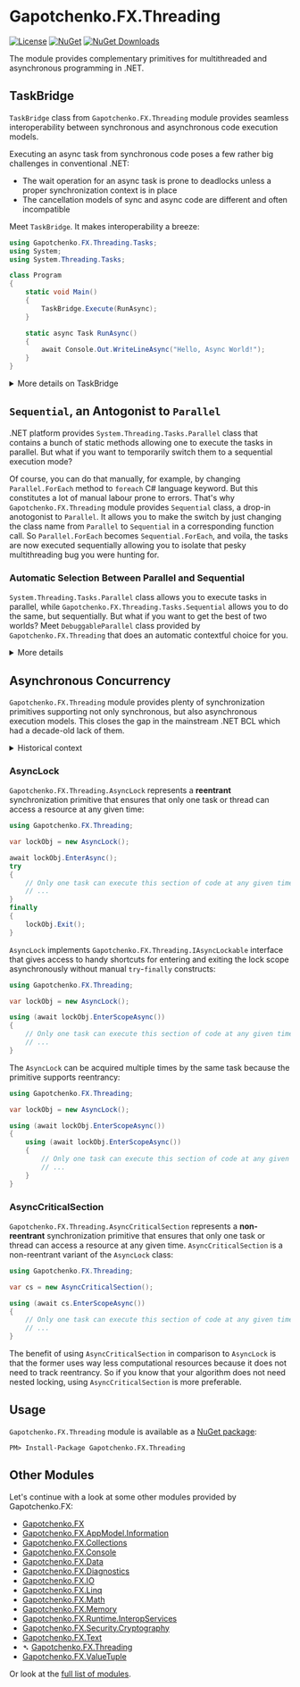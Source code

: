 ﻿# Gapotchenko.FX.Threading

[![License](https://img.shields.io/badge/license-MIT-green.svg)](../../../../../LICENSE)
[![NuGet](https://img.shields.io/nuget/v/Gapotchenko.FX.Threading.svg)](https://www.nuget.org/packages/Gapotchenko.FX.Threading)
[![NuGet Downloads](https://img.shields.io/nuget/dt/Gapotchenko.FX.Threading.svg)](https://www.nuget.org/packages/Gapotchenko.FX.Threading)

The module provides complementary primitives for multithreaded and asynchronous programming in .NET.

## TaskBridge

`TaskBridge` class from `Gapotchenko.FX.Threading` module provides seamless interoperability between synchronous and asynchronous code execution models.

Executing an async task from synchronous code poses a few rather big challenges in conventional .NET:
- The wait operation for an async task is prone to deadlocks unless a proper synchronization context is in place
- The cancellation models of sync and async code are different and often incompatible

Meet `TaskBridge`. It makes interoperability a breeze:

``` C#
using Gapotchenko.FX.Threading.Tasks;
using System;
using System.Threading.Tasks;

class Program
{
    static void Main()
    {
        TaskBridge.Execute(RunAsync);
    }

    static async Task RunAsync()
    {
        await Console.Out.WriteLineAsync("Hello, Async World!");
    }
}
```

<details>
<summary>More details on TaskBridge</summary>

### Cancellation Models

`TaskBridge` provides automatic interoperability between different cancellation models.

Let's call a cancelable async method from a synchronous thread that can be aborted by `Thread.Abort()` method:

``` C#
using Gapotchenko.FX.Threading.Tasks;
using System.Threading;
using System.Threading.Tasks;

void SyncMethod() // can be canceled by Thread.Abort()
{
    // Executes an async task that is gracefully canceled via cancellation
    // token when current thread is being aborted or interrupted.
    TaskBridge.Execute(DoJobAsync); // <-- TaskBridge DOES THE MAGIC
}

async Task DoJobAsync(CancellationToken ct)
{
    …
    // Gracefully handles cancellation opportunities.
    ct.ThrowIfCancellationRequested();
    …
}
```

You see this? A simple one-liner for a *complete* interoperability between two execution models.

Now, let's take a look at the opposite scenario where a cancelable async task calls an abortable synchronous code:

``` C#
using Gapotchenko.FX.Threading.Tasks;
using System.Threading;
using System.Threading.Tasks;

async Task DoJobAsync(CancellationToken ct) // can be canceled by a specified cancellation token
{
    // Executes a synchronous method that is thread-aborted when
    // a specified cancellation token is being canceled.
    await TaskBridge.ExecuteAsync(SyncMethod, ct); // <-- TaskBridge DOES THE MAGIC
}

void SyncMethod()
{
    …
}
```

As you can see, `TaskBridge` has a lot of chances to become your tool #1,
as it elegantly solves a world-class problem of bridging sync and async models together.

</details>

## `Sequential`, an Antogonist to `Parallel`

.NET platform provides `System.Threading.Tasks.Parallel` class that contains a bunch of static methods allowing one to execute the tasks in parallel.
But what if you want to temporarily switch them to a sequential execution mode?

Of course, you can do that manually, for example, by changing `Parallel.ForEach` method to `foreach` C# language keyword.
But this constitutes a lot of manual labour prone to errors.
That's why `Gapotchenko.FX.Threading` module provides `Sequential` class, a drop-in anotogonist to `Parallel`.
It allows you to make the switch by just changing the class name from `Parallel` to `Sequential` in a corresponding function call.
So `Parallel.ForEach` becomes `Sequential.ForEach`, and voila, the tasks are now executed sequentially allowing you to isolate that pesky multithreading bug you were hunting for.

### Automatic Selection Between Parallel and Sequential

`System.Threading.Tasks.Parallel` class allows you to execute tasks in parallel,
while `Gapotchenko.FX.Threading.Tasks.Sequential` allows you to do the same,
but sequentially.
But what if you want to get the best of two worlds?
Meet `DebuggableParallel` class provided by `Gapotchenko.FX.Threading` that does an automatic contextful choice for you.

<details>
<summary>More details</summary>

When a project has an attached debugger, `DebuggableParallel` primitive executes the specified tasks sequentially.
When there is no debugger attached, `DebuggableParallel` will execute the tasks in parallel.
And of course, it's a drop-in replacement for the ubiquitous `System.Threading.Tasks.Parallel` class.

The automatic selection of the task execution mode enables multi-threaded code to be effortlessly debugged,
while preserving the multi-core efficiency when no debugger is present.
The selection can also be overridden from code.
For example, if you want to disallow that debugger friendliness in `Release` configuration,
you can correspondingly configure the `DebuggableParallel` class at the very start of a program:

``` C#
using Gapotchenko.FX.Threading.Tasks;

#if !DEBUG
DebuggableParallel.Mode = DebuggableParallelMode.AlwaysParallel;
#endif
```

This makes the behavior of `DebuggableParallel` class to be essentially indistinguishable from `System.Threading.Tasks.Parallel`
without changing any other code.

</details>

## Asynchronous Concurrency

`Gapotchenko.FX.Threading` module provides plenty of synchronization primitives supporting not only synchronous, but also asynchronous execution models.
This closes the gap in the mainstream .NET BCL which had a decade-old lack of them.

<details>
<summary>Historical context</summary>

One of the main barriers for implementing asynchronous synchronization in .NET was the impossibility to achieve reentrancy.
That impossibility was caused by certain limitations of `System.AsyncLocal<T>` class that only supported downward propagation of control flow information.

However, using the tradition of rigorous and meticulous mathematical problem solving, `Gapotchenko.FX.Threading` module became the world's first "clean" implementation of reentrant synchronization primitives for .NET's asynchronous execution model.
The word "clean" means that it does not use such unreliable techniques as `System.Diagnostics.StackTrace`.
Previously, "clean" implementations were considered impossible due to aforementioned limitations of the `System.AsyncLocal<T>` class.

</details>

### AsyncLock

`Gapotchenko.FX.Threading.AsyncLock` represents a **reentrant** synchronization primitive
that ensures that only one task or thread can access a resource at any given time:

``` C#
using Gapotchenko.FX.Threading;

var lockObj = new AsyncLock();

await lockObj.EnterAsync();
try
{
    // Only one task can execute this section of code at any given time.
    // ...
}
finally
{
    lockObj.Exit();
}
```

`AsyncLock` implements `Gapotchenko.FX.Threading.IAsyncLockable` interface that gives access to handy shortcuts for entering and exiting the lock scope asynchronously without manual `try`-`finally` constructs:

``` C#
using Gapotchenko.FX.Threading;

var lockObj = new AsyncLock();

using (await lockObj.EnterScopeAsync())
{
    // Only one task can execute this section of code at any given time.
    // ...
}
```

The `AsyncLock` can be acquired multiple times by the same task because the primitive supports reentrancy:

``` C#
using Gapotchenko.FX.Threading;

var lockObj = new AsyncLock();

using (await lockObj.EnterScopeAsync())
{
    using (await lockObj.EnterScopeAsync())
    {
        // Only one task can execute this section of code at any given time.
        // ...
    }
}
```


### AsyncCriticalSection

`Gapotchenko.FX.Threading.AsyncCriticalSection` represents a **non-reentrant** synchronization primitive
that ensures that only one task or thread can access a resource at any given time.
`AsyncCriticalSection` is a non-reentrant variant of the `AsyncLock` class:

``` C#
using Gapotchenko.FX.Threading;

var cs = new AsyncCriticalSection();

using (await cs.EnterScopeAsync())
{
    // Only one task can execute this section of code at any given time.
    // ...
}
```

The benefit of using `AsyncCriticalSection` in comparison to `AsyncLock` is that the former uses way less computational resources because it does not need to track reentrancy.
So if you know that your algorithm does not need nested locking, using `AsyncCriticalSection` is more preferable.

## Usage

`Gapotchenko.FX.Threading` module is available as a [NuGet package](https://nuget.org/packages/Gapotchenko.FX.Threading):

```
PM> Install-Package Gapotchenko.FX.Threading
```

## Other Modules

Let's continue with a look at some other modules provided by Gapotchenko.FX:

- [Gapotchenko.FX](../Gapotchenko.FX)
- [Gapotchenko.FX.AppModel.Information](../Gapotchenko.FX.AppModel.Information)
- [Gapotchenko.FX.Collections](../Gapotchenko.FX.Collections)
- [Gapotchenko.FX.Console](../Gapotchenko.FX.Console)
- [Gapotchenko.FX.Data](../Data/Encoding/Gapotchenko.FX.Data.Encoding)
- [Gapotchenko.FX.Diagnostics](../Gapotchenko.FX.Diagnostics.CommandLine)
- [Gapotchenko.FX.IO](../Gapotchenko.FX.IO)
- [Gapotchenko.FX.Linq](../Gapotchenko.FX.Linq)
- [Gapotchenko.FX.Math](../Gapotchenko.FX.Math)
- [Gapotchenko.FX.Memory](../Gapotchenko.FX.Memory)
- [Gapotchenko.FX.Runtime.InteropServices](../Gapotchenko.FX.Runtime.InteropServices)
- [Gapotchenko.FX.Security.Cryptography](../Gapotchenko.FX.Security.Cryptography)
- [Gapotchenko.FX.Text](../Gapotchenko.FX.Text)
- &#x27B4; [Gapotchenko.FX.Threading](../Gapotchenko.FX.Threading)
- [Gapotchenko.FX.ValueTuple](../Gapotchenko.FX.ValueTuple)

Or look at the [full list of modules](..#available-modules).
